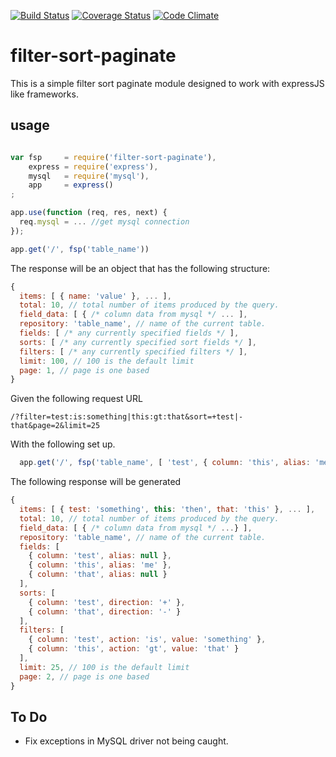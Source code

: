 [![Build Status](https://travis-ci.org/scull7/filter-sort-paginate.svg?branch=master)](https://travis-ci.org/scull7/filter-sort-paginate)
[![Coverage Status](https://img.shields.io/coveralls/scull7/filter-sort-paginate.svg)](https://coveralls.io/r/scull7/filter-sort-paginate)
[![Code Climate](https://codeclimate.com/github/scull7/filter-sort-paginate/badges/gpa.svg)](https://codeclimate.com/github/scull7/filter-sort-paginate)

filter-sort-paginate
====================

This is a simple filter sort paginate module designed to work 
with expressJS like frameworks.

usage
-----

```javascript

var fsp     = require('filter-sort-paginate'),
    express = require('express'),
    mysql   = require('mysql'),
    app     = express()
;

app.use(function (req, res, next) {
  req.mysql = ... //get mysql connection
});

app.get('/', fsp('table_name'))

```

The response will be an object that has the following structure:

```javascript
{
  items: [ { name: 'value' }, ... ],
  total: 10, // total number of items produced by the query.
  field_data: [ { /* column data from mysql */ ... ],
  repository: 'table_name', // name of the current table.
  fields: [ /* any currently specified fields */ ],
  sorts: [ /* any currently specified sort fields */ ],
  filters: [ /* any currently specified filters */ ],
  limit: 100, // 100 is the default limit
  page: 1, // page is one based
}
```

Given the following request URL

`/?filter=test:is:something|this:gt:that&sort=+test|-that&page=2&limit=25`

With the following set up.

```javascript
  app.get('/', fsp('table_name', [ 'test', { column: 'this', alias: 'me' }, 'that' ]));
```

The following response will be generated

```javascript
{
  items: [ { test: 'something', this: 'then', that: 'this' }, ... ],
  total: 10, // total number of items produced by the query.
  field_data: [ { /* column data from mysql */ ...} ],
  repository: 'table_name', // name of the current table.
  fields: [
    { column: 'test', alias: null },
    { column: 'this', alias: 'me' },
    { column: 'that', alias: null }
  ],
  sorts: [
    { column: 'test', direction: '+' },
    { column: 'that', direction: '-' }
  ],
  filters: [
    { column: 'test', action: 'is', value: 'something' },
    { column: 'this', action: 'gt', value: 'that' }
  ],
  limit: 25, // 100 is the default limit
  page: 2, // page is one based
}
```

To Do
-----

* Fix exceptions in MySQL driver not being caught.
